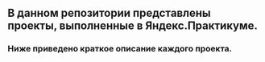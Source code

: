 ## В данном репозитории представлены проекты, выполненные в Яндекс.Практикуме.
### Ниже приведено краткое описание каждого проекта.

